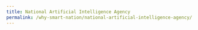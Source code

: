 ```yaml
---
title: National Artificial Intelligence Agency
permalink: /why-smart-nation/national-artificial-intelligence-agency/
---
```

